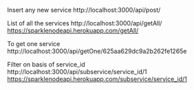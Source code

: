 Insert any new service
http://localhost:3000/api/post/


List of all the services
http://localhost:3000/api/getAll/
https://sparklenodeapi.herokuapp.com/getAll/

To get one service 
http://localhost:3000/api/getOne/625aa629dc9a2b262fe1265e


Filter on basis of service_id
http://localhost:3000/api/subservice/service_id/1
https://sparklenodeapi.herokuapp.com/subservice/service_id/1
